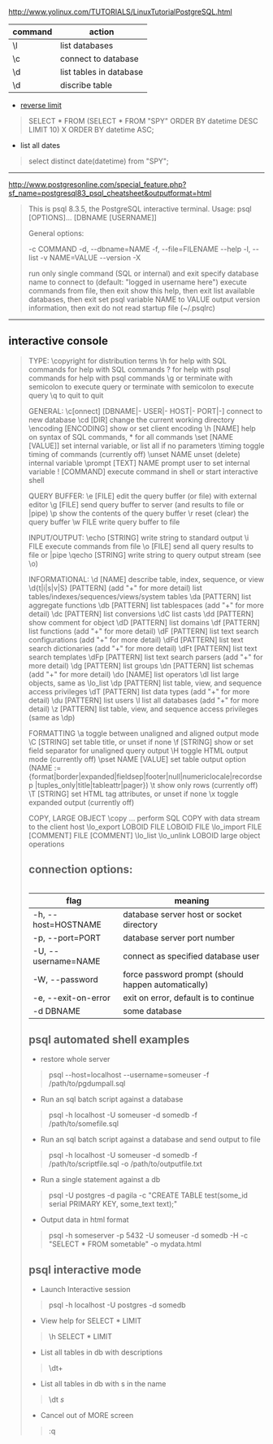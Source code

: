 <http://www.yolinux.com/TUTORIALS/LinuxTutorialPostgreSQL.html>

command         | action
-------         | ------
\l              | list databases
\c <db name>    | connect to database
\d              | list tables in database
\d <table-name> | discribe table

- [reverse limit](https://stackoverflow.com/questions/11200808/sql-limit-but-from-the-end)
> SELECT * FROM (SELECT * FROM "SPY" ORDER BY datetime DESC LIMIT 10) X ORDER BY datetime ASC;

- list all dates
> select distinct date(datetime) from "SPY";

*****

<http://www.postgresonline.com/special_feature.php?sf_name=postgresql83_psql_cheatsheet&outputformat=html>

> This is psql 8.3.5, the PostgreSQL interactive terminal.
> Usage: psql [OPTIONS]... [DBNAME [USERNAME]]
>
> General options:
>
>   -c COMMAND
>   -d, --dbname=NAME
>   -f, --file=FILENAME
>   --help
>   -l, --list
>   -v NAME=VALUE
>   --version
>   -X
>
>   run only single command (SQL or internal) and exit
>   specify database name to connect to (default: "logged in username here")
>   execute commands from file, then exit
>   show this help, then exit
>   list available databases, then exit
>   set psql variable NAME to VALUE
>   output version information, then exit
>   do not read startup file (~/.psqlrc)

*****

interactive console
-------------------

> TYPE:  \copyright                                        for distribution terms
>        \h for help with SQL commands                     for help with SQL commands
>        \? for help with psql commands                    for help with psql commands
>        \g or terminate with semicolon to execute query   or terminate with semicolon to execute query
>        \q to quit                                        to quit
>
> GENERAL:
>   \c[onnect] [DBNAME|- USER|- HOST|- PORT|-]             connect to new database
>   \cd [DIR]                                              change the current working directory
>   \encoding [ENCODING]                                   show or set client encoding
>   \h [NAME]                                              help on syntax of SQL commands, * for all commands
>   \set [NAME [VALUE]]                                    set internal variable, or list all if no parameters
>   \timing                                                toggle timing of commands (currently off)
>   \unset NAME                                            unset (delete) internal variable
>   \prompt [TEXT] NAME                                    prompt user to set internal variable
>   \! [COMMAND]                                           execute command in shell or start interactive shell
>
> QUERY BUFFER:
>   \e [FILE]                                              edit the query buffer (or file) with external editor
>   \g [FILE]                                              send query buffer to server (and results to file or |pipe)
>   \p                                                     show the contents of the query buffer
>   \r                                                     reset (clear) the query buffer
>   \w FILE                                                write query buffer to file
>
> INPUT/OUTPUT:
>   \echo [STRING]                                         write string to standard output
>   \i FILE                                                execute commands from file
>   \o [FILE]                                              send all query results to file or |pipe
>   \qecho [STRING]                                        write string to query output stream (see \o)
>
> INFORMATIONAL:
>   \d [NAME]                                              describe table, index, sequence, or view
>   \d{t|i|s|v|S} [PATTERN] (add "+" for more detail)      list tables/indexes/sequences/views/system tables
>   \da [PATTERN]                                          list aggregate functions
>   \db [PATTERN]                                          list tablespaces (add "+" for more detail)
>   \dc [PATTERN]                                          list conversions
>   \dC                                                    list casts
>   \dd [PATTERN]                                          show comment for object
>   \dD [PATTERN]                                          list domains
>   \df [PATTERN]                                          list functions (add "+" for more detail)
>   \dF [PATTERN]                                          list text search configurations (add "+" for more detail)
>   \dFd [PATTERN]                                         list text search dictionaries (add "+" for more detail)
>   \dFt [PATTERN]                                         list text search templates
>   \dFp [PATTERN]                                         list text search parsers (add "+" for more detail)
>   \dg [PATTERN]                                          list groups
>   \dn [PATTERN]                                          list schemas (add "+" for more detail)
>   \do [NAME]                                             list operators
>   \dl                                                    list large objects, same as \lo_list
>   \dp [PATTERN]                                          list table, view, and sequence access privileges
>   \dT [PATTERN]                                          list data types (add "+" for more detail)
>   \du [PATTERN]                                          list users
>   \l                                                     list all databases (add "+" for more detail)
>   \z [PATTERN]                                           list table, view, and sequence access privileges (same as \dp)
>
> FORMATTING
>   \a                                                     toggle between unaligned and aligned output mode
>   \C [STRING]                                            set table title, or unset if none
>   \f [STRING]                                            show or set field separator for unaligned query output
>   \H                                                     toggle HTML output mode (currently off)
>   \pset NAME [VALUE]                                     set table output option
>                                                            (NAME := {format|border|expanded|fieldsep|footer|null|numericlocale|recordsep
>                                                            |tuples_only|title|tableattr|pager})
>   \t                                                     show only rows (currently off)
>   \T [STRING]                                            set HTML <table> tag attributes, or unset if none
>   \x                                                     toggle expanded output (currently off)
>
> COPY, LARGE OBJECT
>   \copy ...                                              perform SQL COPY with data stream to the client host
>   \lo_export LOBOID FILE                                 LOBOID FILE
>   \lo_import FILE [COMMENT]                              FILE [COMMENT]
>   \lo_list
>   \lo_unlink LOBOID                                      large object operations


connection options:
-------------------
flag                | meaning
----                | -------
-h, --host=HOSTNAME | database server host or socket directory
-p, --port=PORT     | database server port number
-U, --username=NAME | connect as specified database user
-W, --password      | force password prompt (should happen automatically)
-e, --exit-on-error | exit on error, default is to continue
-d DBNAME           | some database


psql automated shell examples
-----------------------------

- restore whole server
> psql --host=localhost --username=someuser -f /path/to/pgdumpall.sql

- Run an sql batch script against a database
> psql -h localhost -U someuser -d somedb -f /path/to/somefile.sql

- Run an sql batch script against a database and send output to file
> psql -h localhost -U someuser -d somedb -f /path/to/scriptfile.sql  -o /path/to/outputfile.txt

- Run a single statement against a db
> psql -U postgres -d pagila -c "CREATE TABLE test(some_id serial PRIMARY KEY, some_text text);"

- Output data in html format
> psql -h someserver -p 5432 -U someuser -d somedb -H -c "SELECT * FROM sometable" -o mydata.html


psql interactive mode
---------------------

- Launch Interactive session
> psql -h localhost -U postgres -d somedb

- View help for SELECT * LIMIT
> \h  SELECT * LIMIT

- List all tables in db with descriptions
> \dt+

- List all tables in db with s in the name
> \dt *s*

- Cancel out of MORE screen
> :q
